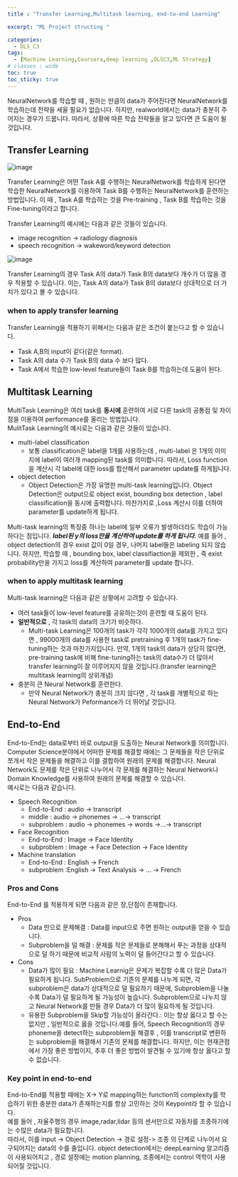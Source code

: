 ```yaml
---
title : "Transfer Learning,Multitask learning, end-to-end Learning"

excerpt: "ML Project structing "

categories:
  - DLS_C3
tags:
  - [Machine Learning,Coursera,deep learning ,DLSC3,ML Strategy]
# classes : wide
toc: true
toc_sticky: true
---
```

NeuralNetwork를 학습할 때 , 원하는 만큼의 data가 주어진다면 NeuralNetwork를 학습하는데 전략을 세울 필요가 없습니다. 하지만, realworld에서는 data가 충분히 주어지는 경우가 드뭅니다. 따라서, 상황에 따른 학습 전략들을 알고 있다면 큰 도움이 될 것입니다. 

## Transfer Learning
![image](https://1drv.ms/i/c/7e81bbcd99889380/IQPzJrVtcL4jT5_Hh47sGhFfAScwCAmYd0tmRZC4tKauyos?width=588&height=278)  

Transfer Learning은 어떤 Task A를 수행하는 NeuralNetwork를 학습하게 된다면 학습한 NeuralNetwork를 이용하여 Task B를 수행하는 NeuralNetwork를 훈련하는 방법입니다. 이 때 , Task A를 학습하는 것을 Pre-training , Task B를 학습하는 것을 Fine-tuning이라고 합니다.  

Transfer Learning의 예시에는 다음과 같은 것들이 있습니다. 

* image recognition -> radiology diagnosis
* speech recognition -> wakeword/keyword detection  
  
![image](https://1drv.ms/i/c/7e81bbcd99889380/IQPEmziav-dfRJRUx_7zY2ZdAan91LOB6qjkohYtJmVak9U?width=416&height=195)

Transfer Learning의 경우 Task A의 data가 Task B의 data보다 개수가 더 많을 경우 적용할 수 있습니다.  이는, Task A의 data가 Task B의 data보다 상대적으로 더 가치가 있다고 볼 수 있습니다. 
### when to apply transfer learning
Transfer Learning을 적용하기 위해서는 다음과 같은 조건이 붙는다고 할 수 있습니다. 
* Task A,B의 input이 같다(같은 format). 
* Task A의 data 수가 Task B의 data 수 보다 많다.
* Task A에서 학습한 low-level feature들이 Task B를 학습하는데 도움이 된다. 


## Multitask Learning
MultiTask Learning은 여러 task를 **동시에** 훈련하여 서로 다른 task의 공통점 및 차이점을 이용하여 performance를 올리는 방법입니다.  
MulitTask Learning의 예시로는 다음과 같은 것들이 있습니다.  

* multi-label classification 
  * 보통 classification은 label을 1개를 사용하는데 , multi-label 은 1개의 이미지에 label이 여러개 mapping된 task를 의미합니다. 따라서, Loss function을 계산시 각 label에 대한 loss를 합산해서 parameter update를 하게됩니다.
* object detection
  * Object Detection은 가장 유명한 multi-task learning입니다. Object Detection은 output으로 object exist, bounding box detection , label classification을 동시에 출력합니다. 마찬가지로 ,Loss 계산시 이를 더하여 parameter를 update하게 됩니다.

Multi-task learning의 특징중 하나는 label에 일부 오류가 발생하더라도 학습이 가능하다는 점입니다. ***label된 y의 loss만을 계산하여 update를 하게 됩니다.*** 예를 들어 , object detection의 경우 exist 값이 0일 경우, 나머지 label들은 labeling 되지 않습니다. 하지만, 학습할 때 , bounding box, label classifiaction을 제외한 , 즉 exist probability만을 가지고 loss를 계산하여 parameter를 update 합니다.


### when to apply multitask learning
Multi-task learning은 다음과 같은 상황에서 고려할 수 있습니다.  

* 여러 task들이 low-level feature를 공유하는것이 훈련할 때 도움이 된다.
* **일반적으로** , 각 task의 data의 크기가 비슷하다. 
  * Multi-task Learning은 100개의 task가 각각 1000개의 data를 가지고 있다면 ,  99000개의 data를 사용한 task로 pretraining 후 1개의 task가 fine-tuning하는 것과 마찬가지입니다. 만약, 1개의 task의 data가 상당히 많다면, pre-training task에 비해 fine-tuning하는 task의 data수가 더 많아서 transfer learning이 잘 이루어지지 않을 것입니다.(transfer learning은 multitask learning의 상위개념)
* 충분히 큰 Neural Network를 훈련한다.
  * 만약 Neural Network가 충분히 크지 않다면 , 각 task를 개별적으로 하는 Neural Network가 Peformance가 더 뛰어날 것입니다. 


## End-to-End 
End-to-End는 data로부터 바로 output을 도출하는 Neural Network를 의미합니다. Computer Science분야에서 어떠한 문제를 해결할 때에는 그 문제들을 작은 단위로 쪼개서 작은 문제들을 해결하고 이를 결합하여 원래의 문제를 해결합니다. Neural Network도 문제를 작은 단위로 나누어서 각 문제를 해결하는 Neural Network나 Domain Knowledge를 사용하여 원래의 문제를 해결할 수 있습니다.  
예시로는 다음과 같습니다. 
* Speech Recognition
  * End-to-End : audio -> transcript
  * middle : audio -> phonemes -> ...-> transcript
  * subproblem : audio -> phonemes -> words ->...-> transcript
* Face Recognition
  * End-to-End : Image -> Face Identity
  * subproblem : Image -> Face Detection -> Face Identity
* Machine translation
  * End-to-End : English -> French
  * subproblem :English -> Text Analysis -> ... -> French

### Pros and Cons  
End-to-End 를 적용하게 되면 다음과 같은 장,단점이 존재합니다.  
* Pros
  * Data 만으로 문제해결 : Data를 input으로 주면 원하는 output을 얻을 수 있습니다.
  * Subproblem을 덜 해결 : 문제를 작은 문제들로 분해해서 푸는 과정을 상대적으로 덜 하기 때문에 비교적 사람의 노력이 덜 들어간다고 할 수 있습니다.
* Cons
  * Data가 많이 필요 : Machine Learnig은 문제가 복잡할 수록 더 많은 Data가 필요하게 됩니다. SubProblem으로 기존의 문제를 나누게 되면, 각 subproblem은 data가 상대적으로 덜 필요하기 때문에, Subproblem을 나눌수록 Data가 덜 필요하게 될 가능성이 높습니다. Subproblem으로 나누지 않고 Neural Network를 만들 경우 Data가 더 많이 필요하게 될 것입니다.
  * 유용한 Subproblem을 Skip할 가능성이 올라간다.: 이는 항상 옳다고 할 수는 없지만 , 일반적으로 옳을 것입니다.예를 들어, Speech Recognition의 경우 phoneme을 detect하는 subproblem을 해결후  , 이를 transcript로 변환하는 subproblem을 해결해서 기존의 문제를 해결합니다. 하지만, 이는 현재관점에서 가장 좋은 방법이지, 추후 더 좋은 방법이 발견될 수 있기에 항상 옳다고 할 수 없습니다.

### Key point in end-to-end

End-to-End를 적용할 때에는 X-> Y로 mapping하는 function의 complexity를 학습하기 위한 충분한 data가 존재하는지를 항상 고민하는 것이 Keypoint라 할 수 있습니다.  
예를 들어 , 자율주행의 경우 image,radar,lidar 등의 센서만으로 자동차를 조종하기에는 수많은 data가 필요합니다.  
따라서, 이를 input -> Object Detection -> 경로 설정-> 조종 의 단계로 나누어서 요구되어지는 data의 수를 줄입니다.  object detection에서는 deepLearning 알고리즘이 사용되어지고 , 경로 설정에는 motion planning, 조종에서는 control 역학이 사용되어질 것입니다. 